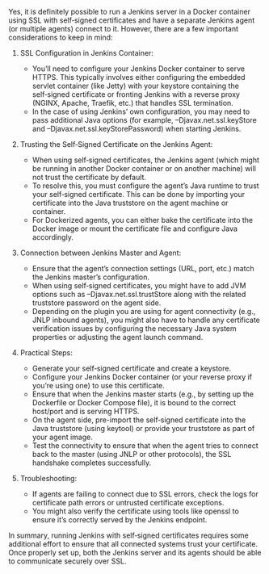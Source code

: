 Yes, it is definitely possible to run a Jenkins server in a Docker container using SSL with self‐signed certificates and have a separate Jenkins agent (or multiple agents) connect to it. However, there are a few important considerations to keep in mind:

1. SSL Configuration in Jenkins Container:
   - You’ll need to configure your Jenkins Docker container to serve HTTPS. This typically involves either configuring the embedded servlet container (like Jetty) with your keystore containing the self‑signed certificate or fronting Jenkins with a reverse proxy (NGINX, Apache, Traefik, etc.) that handles SSL termination.
   - In the case of using Jenkins’ own configuration, you may need to pass additional Java options (for example, –Djavax.net.ssl.keyStore and –Djavax.net.ssl.keyStorePassword) when starting Jenkins.

2. Trusting the Self‑Signed Certificate on the Jenkins Agent:
   - When using self‑signed certificates, the Jenkins agent (which might be running in another Docker container or on another machine) will not trust the certificate by default.
   - To resolve this, you must configure the agent’s Java runtime to trust your self‑signed certificate. This can be done by importing your certificate into the Java truststore on the agent machine or container.
   - For Dockerized agents, you can either bake the certificate into the Docker image or mount the certificate file and configure Java accordingly.

3. Connection between Jenkins Master and Agent:
   - Ensure that the agent’s connection settings (URL, port, etc.) match the Jenkins master’s configuration.
   - When using self‑signed certificates, you might have to add JVM options such as –Djavax.net.ssl.trustStore along with the related truststore password on the agent side.
   - Depending on the plugin you are using for agent connectivity (e.g., JNLP inbound agents), you might also have to handle any certificate verification issues by configuring the necessary Java system properties or adjusting the agent launch command.

4. Practical Steps:
   - Generate your self‑signed certificate and create a keystore.
   - Configure your Jenkins Docker container (or your reverse proxy if you’re using one) to use this certificate.
   - Ensure that when the Jenkins master starts (e.g., by setting up the Dockerfile or Docker Compose file), it is bound to the correct host/port and is serving HTTPS.
   - On the agent side, pre-import the self‑signed certificate into the Java truststore (using keytool) or provide your truststore as part of your agent image.
   - Test the connectivity to ensure that when the agent tries to connect back to the master (using JNLP or other protocols), the SSL handshake completes successfully.

5. Troubleshooting:
   - If agents are failing to connect due to SSL errors, check the logs for certificate path errors or untrusted certificate exceptions.
   - You might also verify the certificate using tools like openssl to ensure it’s correctly served by the Jenkins endpoint.

In summary, running Jenkins with self‑signed certificates requires some additional effort to ensure that all connected systems trust your certificate. Once properly set up, both the Jenkins server and its agents should be able to communicate securely over SSL.

